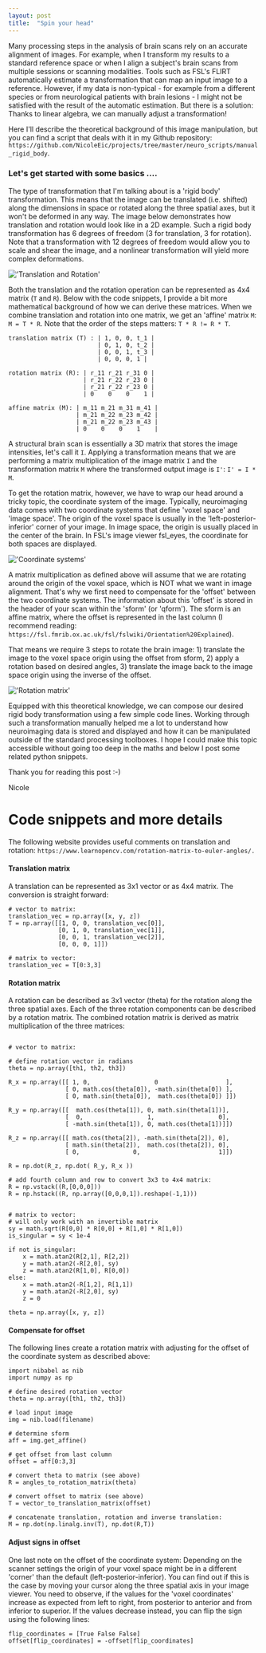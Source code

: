 ```yaml
---
layout: post
title:  "Spin your head"
---
```


Many processing steps in the analysis of brain scans rely on an accurate alignment of images. For example, when I transform my results to a standard reference space or when I align a subject's brain scans from multiple sessions or scanning modalities. Tools such as FSL's FLIRT automatically estimate a transformation that can map an input image to a reference. However, if my data is non-typical - for example from a different species or from neurological patients with brain lesions - I might not be satisfied with the result of the automatic estimation. But there is a solution: Thanks to linear algebra, we can manually adjust a transformation!

Here I'll describe the theoretical background of this image manipulation, but you can find a script that deals with it in my Github repository: `https://github.com/NicoleEic/projects/tree/master/neuro_scripts/manual_rigid_body`.

### Let's get started with some basics ....


The type of transformation that I'm talking about is a 'rigid body' transformation. This means that the image can be translated (i.e. shifted) along the dimensions in space or rotated along the three spatial axes, but it won't be deformed in any way. The image below demonstrates how translation and rotation would look like in a 2D example. Such a rigid body transformation has 6 degrees of freedom (3 for translation, 3 for rotation). Note that a transformation with 12 degrees of freedom would allow you to scale and shear the image, and a nonlinear transformation will yield more complex deformations.

!['Translation and Rotation'](/assets/spin1.png)

Both the translation and the rotation operation can be represented as 4x4 matrix (`T` and `R`). Below with the code snippets, I provide a bit more mathematical background of how we can derive these matrices. When we combine translation and rotation into one matrix, we get an 'affine' matrix `M`: `M = T * R`. Note that the order of the steps matters: `T * R != R * T`.


```
translation matrix (T) : | 1, 0, 0, t_1 |
                         | 0, 1, 0, t_2 |
                         | 0, 0, 1, t_3 |
                         | 0, 0, 0, 1 |

rotation matrix (R): | r_11 r_21 r_31 0 |
                     | r_21 r_22 r_23 0 |
                     | r_21 r_22 r_23 0 |
                     | 0    0    0    1 |

affine matrix (M): | m_11 m_21 m_31 m_41 |
                   | m_21 m_22 m_23 m_42 |
                   | m_21 m_22 m_23 m_43 |
                   | 0    0    0    1    |                     

```

A structural brain scan is essentially a 3D matrix that stores the image intensities, let's call it `I`. Applying a transformation means that we are performing a matrix multiplication of the image matrix `I` and the transformation matrix `M` where the transformed output image is `I'`: `I' = I * M`.

To get the rotation matrix, however, we have to wrap our head around a tricky topic, the coordinate system of the image. Typically, neuroimaging data comes with two coordinate systems that define 'voxel space' and 'image space'. The origin of the voxel space is usually in the 'left-posterior-inferior' corner of your image. In image space, the origin is usually placed in the center of the brain. In FSL's image viewer fsl_eyes, the coordinate for both spaces are displayed.

!['Coordinate systems'](/assets/spin2.png)

A matrix multiplication as defined above will assume that we are rotating around the origin of the voxel space, which is NOT what we want in image alignment. That's why we first need to compensate for the 'offset' between the two coordinate systems. The information about this 'offset' is stored in the header of your scan within the 'sform' (or 'qform'). The sform is an affine matrix, where the offset is represented in the last column (I recommend reading: `https://fsl.fmrib.ox.ac.uk/fsl/fslwiki/Orientation%20Explained`).

That means we require 3 steps to rotate the brain image: 1) translate the image to the voxel space origin using the offset from sform, 2) apply a rotation based on desired angles, 3) translate the image back to the image space origin using the inverse of the offset.

!['Rotation matrix'](/assets/spin3.png)

Equipped with this theoretical knowledge, we can compose our desired rigid body transformation using a few simple code lines. Working through such a transformation manually helped me a lot to understand how neuroimaging data is stored and displayed and how it can be manipulated outside of the standard processing toolboxes. I hope I could make this topic accessible without going too deep in the maths and below I post some related python snippets.

Thank you for reading this post :-)

Nicole


# Code snippets and more details

The following website provides useful comments on translation and rotation: `https://www.learnopencv.com/rotation-matrix-to-euler-angles/. `

#### Translation matrix
A translation can be represented as 3x1 vector or as 4x4 matrix. The conversion is straight forward:

```
# vector to matrix:
translation_vec = np.array([x, y, z])
T = np.array([[1, 0, 0, translation_vec[0]],
              [0, 1, 0, translation_vec[1]],
              [0, 0, 1, translation_vec[2]],
              [0, 0, 0, 1]])

# matrix to vector:
translation_vec = T[0:3,3]

```

#### Rotation matrix
A rotation can be described as 3x1 vector (theta) for the rotation along the three spatial axes. Each of the three rotation components can be described by a rotation matrix. The combined rotation matrix is derived as matrix multiplication of the three matrices:
```

# vector to matrix:

# define rotation vector in radians
theta = np.array([th1, th2, th3])

R_x = np.array([[ 1, 0,                  0                   ],
                [ 0, math.cos(theta[0]), -math.sin(theta[0]) ],
                [ 0, math.sin(theta[0]),  math.cos(theta[0]) ]])

R_y = np.array([[  math.cos(theta[1]), 0, math.sin(theta[1])],
                [  0,                  1,                  0],
                [ -math.sin(theta[1]), 0, math.cos(theta[1])]])

R_z = np.array([[ math.cos(theta[2]), -math.sin(theta[2]), 0],
                [ math.sin(theta[2]),  math.cos(theta[2]), 0],
                [ 0,               0,                      1]])

R = np.dot(R_z, np.dot( R_y, R_x ))

# add fourth column and row to convert 3x3 to 4x4 matrix:
R = np.vstack((R,[0,0,0]))
R = np.hstack((R, np.array([0,0,0,1]).reshape(-1,1)))


# matrix to vector:
# will only work with an invertible matrix
sy = math.sqrt(R[0,0] * R[0,0] + R[1,0] * R[1,0])
is_singular = sy < 1e-4

if not is_singular:
    x = math.atan2(R[2,1], R[2,2])
    y = math.atan2(-R[2,0], sy)
    z = math.atan2(R[1,0], R[0,0])
else:
    x = math.atan2(-R[1,2], R[1,1])
    y = math.atan2(-R[2,0], sy)
    z = 0

theta = np.array([x, y, z])
```

#### Compensate for offset

The following lines create a rotation matrix with adjusting for the offset of the coordinate system as described above:
```
import nibabel as nib
import numpy as np

# define desired rotation vector
theta = np.array([th1, th2, th3])

# load input image
img = nib.load(filename)

# determine sform
aff = img.get_affine()

# get offset from last column
offset = aff[0:3,3]

# convert theta to matrix (see above)
R = angles_to_rotation_matrix(theta)

# convert offset to matrix (see above)
T = vector_to_translation_matrix(offset)

# concatenate translation, rotation and inverse translation:
M = np.dot(np.linalg.inv(T), np.dot(R,T))
```

#### Adjust signs in offset
One last note on the offset of the coordinate system: Depending on the scanner settings the origin of your voxel space might be in a different 'corner' than the default (left-posterior-inferior). You can find out if this is the case by moving your cursor along the three spatial axis in your image viewer. You need to observe, if the values for the 'voxel coordinates' increase as expected from left to right, from posterior to anterior and from inferior to superior. If the values decrease instead, you can flip the sign using the following lines:
```
flip_coordinates = [True False False]
offset[flip_coordinates] = -offset[flip_coordinates]
```
